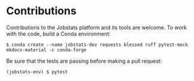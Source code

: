 # Contributions

Contributions to the Jobstats platform and its tools are welcome. To work with the code, build a Conda environment:

```
$ conda create --name jobstats-dev requests blessed ruff pytest-mock mkdocs-material -c conda-forge
```

Be sure that the tests are passing before making a pull request:

```
(jobstats-env) $ pytest
```
